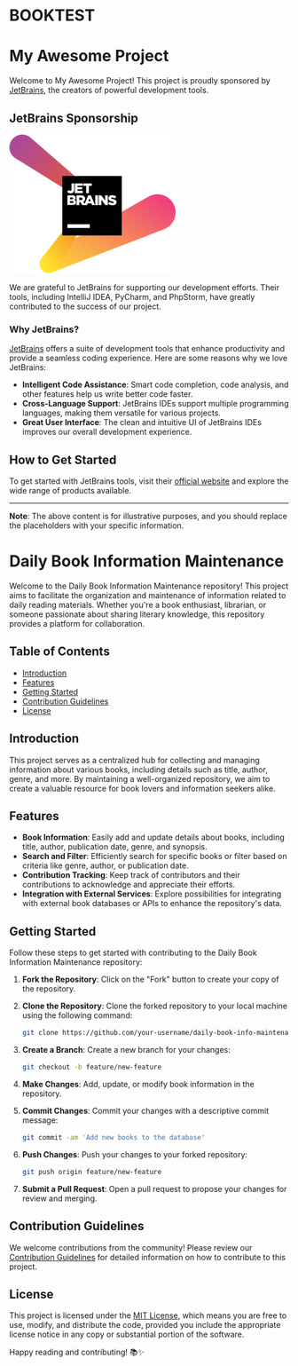 # BOOKTEST
# My Awesome Project

Welcome to My Awesome Project! This project is proudly sponsored by [JetBrains](https://www.jetbrains.com/), the creators of powerful development tools.

## JetBrains Sponsorship

![JetBrains Logo](jetbrains-logo-CFBA1D6854-seeklogo.com.png)

We are grateful to JetBrains for supporting our development efforts. Their tools, including IntelliJ IDEA, PyCharm, and PhpStorm, have greatly contributed to the success of our project.

### Why JetBrains?

[JetBrains](https://www.jetbrains.com/) offers a suite of development tools that enhance productivity and provide a seamless coding experience. Here are some reasons why we love JetBrains:

- **Intelligent Code Assistance**: Smart code completion, code analysis, and other features help us write better code faster.
- **Cross-Language Support**: JetBrains IDEs support multiple programming languages, making them versatile for various projects.
- **Great User Interface**: The clean and intuitive UI of JetBrains IDEs improves our overall development experience.

## How to Get Started

To get started with JetBrains tools, visit their [official website](https://www.jetbrains.com/) and explore the wide range of products available.

---

**Note**: The above content is for illustrative purposes, and you should replace the placeholders with your specific information.


# Daily Book Information Maintenance

Welcome to the Daily Book Information Maintenance repository! This project aims to facilitate the organization and maintenance of information related to daily reading materials. Whether you're a book enthusiast, librarian, or someone passionate about sharing literary knowledge, this repository provides a platform for collaboration.

## Table of Contents

- [Introduction](#introduction)
- [Features](#features)
- [Getting Started](#getting-started)
- [Contribution Guidelines](#contribution-guidelines)
- [License](#license)

## Introduction

This project serves as a centralized hub for collecting and managing information about various books, including details such as title, author, genre, and more. By maintaining a well-organized repository, we aim to create a valuable resource for book lovers and information seekers alike.

## Features

- **Book Information**: Easily add and update details about books, including title, author, publication date, genre, and synopsis.
- **Search and Filter**: Efficiently search for specific books or filter based on criteria like genre, author, or publication date.
- **Contribution Tracking**: Keep track of contributors and their contributions to acknowledge and appreciate their efforts.
- **Integration with External Services**: Explore possibilities for integrating with external book databases or APIs to enhance the repository's data.

## Getting Started

Follow these steps to get started with contributing to the Daily Book Information Maintenance repository:

1. **Fork the Repository**: Click on the "Fork" button to create your copy of the repository.

2. **Clone the Repository**: Clone the forked repository to your local machine using the following command:

    ```bash
    git clone https://github.com/your-username/daily-book-info-maintenance.git
    ```

3. **Create a Branch**: Create a new branch for your changes:

    ```bash
    git checkout -b feature/new-feature
    ```

4. **Make Changes**: Add, update, or modify book information in the repository.

5. **Commit Changes**: Commit your changes with a descriptive commit message:

    ```bash
    git commit -am 'Add new books to the database'
    ```

6. **Push Changes**: Push your changes to your forked repository:

    ```bash
    git push origin feature/new-feature
    ```

7. **Submit a Pull Request**: Open a pull request to propose your changes for review and merging.

## Contribution Guidelines

We welcome contributions from the community! Please review our [Contribution Guidelines](CONTRIBUTING.md) for detailed information on how to contribute to this project.

## License

This project is licensed under the [MIT License](LICENSE), which means you are free to use, modify, and distribute the code, provided you include the appropriate license notice in any copy or substantial portion of the software.

Happy reading and contributing! 📚✨
